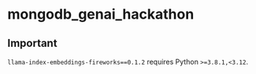 # mongodb_genai_hackathon


## Important

`llama-index-embeddings-fireworks==0.1.2` requires Python `>=3.8.1,<3.12`.

